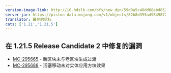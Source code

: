 ```yaml
---
version-image-link: http://i0.hdslb.com/bfs/new_dyn/59d0a5c40dd68abd852aee87fefa0d48558830935.png
server-jar: https://piston-data.mojang.com/v1/objects/82b8d395a4984987224b97c7df08ced03f78bdff/server.jar
translator: 最亮的信标
cats: ['1.21','1.21.5']
---
```

## 在 1.21.5 Release Candidate 2 中修复的漏洞
* [MC-295665](https://bugs.mojang.com/browse/MC-295665) - 新区块未与老区块生成过渡
* [MC-295688](https://bugs.mojang.com/browse/MC-295688) - 活塞移动未对实体应用方块效果